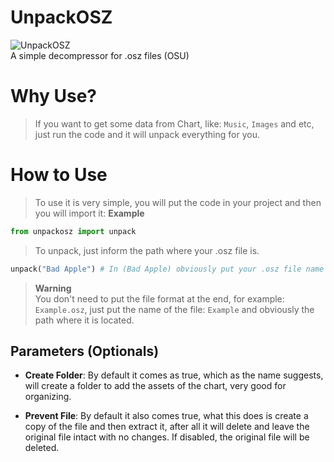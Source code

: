 # UnpackOSZ
![UnpackOSZ](https://cdn-icons-png.flaticon.com/512/5132/5132856.png)<br/>
A simple decompressor for .osz files (OSU)

# Why Use?
> If you want to get some data from Chart, like: `Music`, `Images` and etc, just run the code and it will unpack everything for you.

# How to Use
> To use it is very simple, you will put the code in your project and then you will import it:
**Example**
```py
from unpackosz import unpack
```
> To unpack, just inform the path where your .osz file is.
```py
unpack("Bad Apple") # In (Bad Apple) obviously put your .osz file name
```
> **Warning**<br/>
> You don't need to put the file format at the end, for example: `Example.osz`, just put the name of the file: `Example` and obviously the path where it is located.

## Parameters (Optionals)
- **Create Folder**: By default it comes as true, which as the name suggests, will create a folder to add the assets of the chart, very good for organizing.

- **Prevent File**: By default it also comes true, what this does is create a copy of the file and then extract it, after all it will delete and leave the original file intact with no changes. If disabled, the original file will be deleted.

